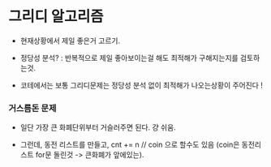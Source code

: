 # 그리디 알고리즘

- 현재상황에서 제일 좋은거 고르기.
- 정당성 분석? : 반복적으로 제일 좋아보이는걸 해도 최적해가 구해지는지를 검토하는것.



- 코테에서는 보통 그리디문제는 정당성 분석 없이 최적해가 나오는상황이 주어진다 !



### 거스름돈 문제

- 일단 가장 큰 화폐단위부터 거슬러주면 된다. 걍 쉬움.

- 그런데, 동전 리스트를 만들고, cnt += n // coin 으로 할수도 있음 (coin은 동전리스트 for문 돌린것 -> 큰화폐가 앞에있는). 